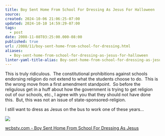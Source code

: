 ```yaml
---
title: Boy Sent Home From School For Dressing As Jesus For Halloween
source: 
created: 2024-10-06 21:06:25-07:00
updated: 2024-10-10 14:59:29-07:00
tags:
  - post
date: 2008-11-08T03:25:00.000-08:00
published: true
url: /2008/11/boy-sent-home-from-school-for-dressing.html
aliases:
  - Boy-sent-home-from-school-for-dressing-as-jesus-for-halloween
linter-yaml-title-alias: Boy-sent-home-from-school-for-dressing-as-jesus-for-halloween
---
```



This is truly ridiculous.  The constitutional prohibitions against schools endorsing religion do not extend to what the students choose to do.  This is the wrong move from a first amendment standpoint.  So before the religulous get in a huff about how the government is trying to get religion out of our schools, etc., I agree with you that they should not have done this.  But, this was not an issue of state-sponsored-religion.  
  
I still want to dress as Jesus on the bus to work one of these years...  
  
![](/DSCN1049.JPG)  
  
[wcbstv.com - Boy Sent Home From School For Dressing As Jesus](http://wcbstv.com/seenon/jesus.halloween.costume.2.853729.html)
